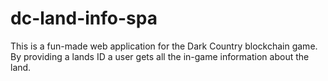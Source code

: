 # dc-land-info-spa
This is a fun-made web application for the Dark Country blockchain game. By providing a lands ID a user gets all the in-game information about the land.
